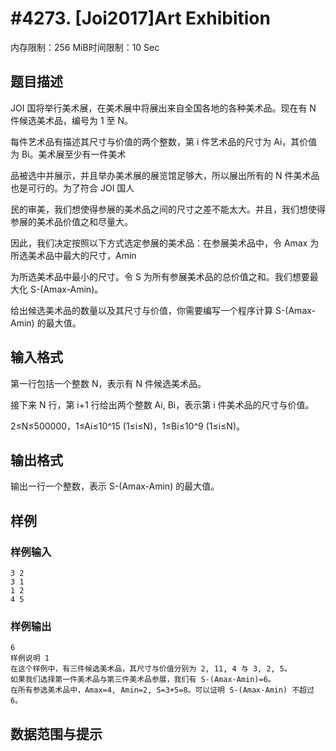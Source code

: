 # #4273. [Joi2017]Art Exhibition

内存限制：256 MiB时间限制：10 Sec

## 题目描述

JOI 国将举行美术展，在美术展中将展出来自全国各地的各种美术品。现在有 N 件候选美术品，编号为 1 至 N。

每件艺术品有描述其尺寸与价值的两个整数，第 i 件艺术品的尺寸为 Ai，其价值为 Bi。美术展至少有一件美术

品被选中并展示，并且举办美术展的展览馆足够大，所以展出所有的 N 件美术品也是可行的。为了符合 JOI 国人

民的审美，我们想使得参展的美术品之间的尺寸之差不能太大。并且，我们想使得参展的美术品价值之和尽量大。

因此，我们决定按照以下方式选定参展的美术品：在参展美术品中，令 Amax 为所选美术品中最大的尺寸，Amin 

为所选美术品中最小的尺寸。令 S 为所有参展美术品的总价值之和。我们想要最大化 S-(Amax-Amin)。

给出候选美术品的数量以及其尺寸与价值，你需要编写一个程序计算 S-(Amax-Amin) 的最大值。

## 输入格式

第一行包括一个整数 N，表示有 N 件候选美术品。

接下来 N 行，第 i+1 行给出两个整数 Ai, Bi，表示第 i 件美术品的尺寸与价值。

2&le;N&le;500000，1&le;Ai&le;10^15 (1&le;i&le;N)，1&le;Bi&le;10^9 (1&le;i&le;N)。

## 输出格式

输出一行一个整数，表示 S-(Amax-Amin) 的最大值。

## 样例

### 样例输入

    
    3 2 
    3 1
    1 2 
    4 5
    

### 样例输出

    
    6
    样例说明 1
    在这个样例中，有三件候选美术品，其尺寸与价值分别为 2, 11, 4 与 3, 2, 5。
    如果我们选择第一件美术品与第三件美术品参展，我们有 S-(Amax-Amin)=6。
    在所有参选美术品中，Amax=4, Amin=2, S=3+5=8。可以证明 S-(Amax-Amin) 不超过 6。
    

## 数据范围与提示
